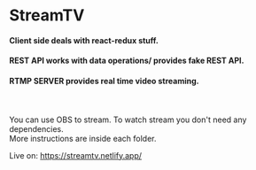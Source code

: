 # StreamTV

#### Client side deals with react-redux stuff.
#### REST API works with data operations/ provides fake REST API.
#### RTMP SERVER provides real time video streaming.
<br />
<br />
You can use OBS to stream. To watch stream you don't need any dependencies.
<br />
More instructions are inside each folder.

Live on: https://streamtv.netlify.app/
